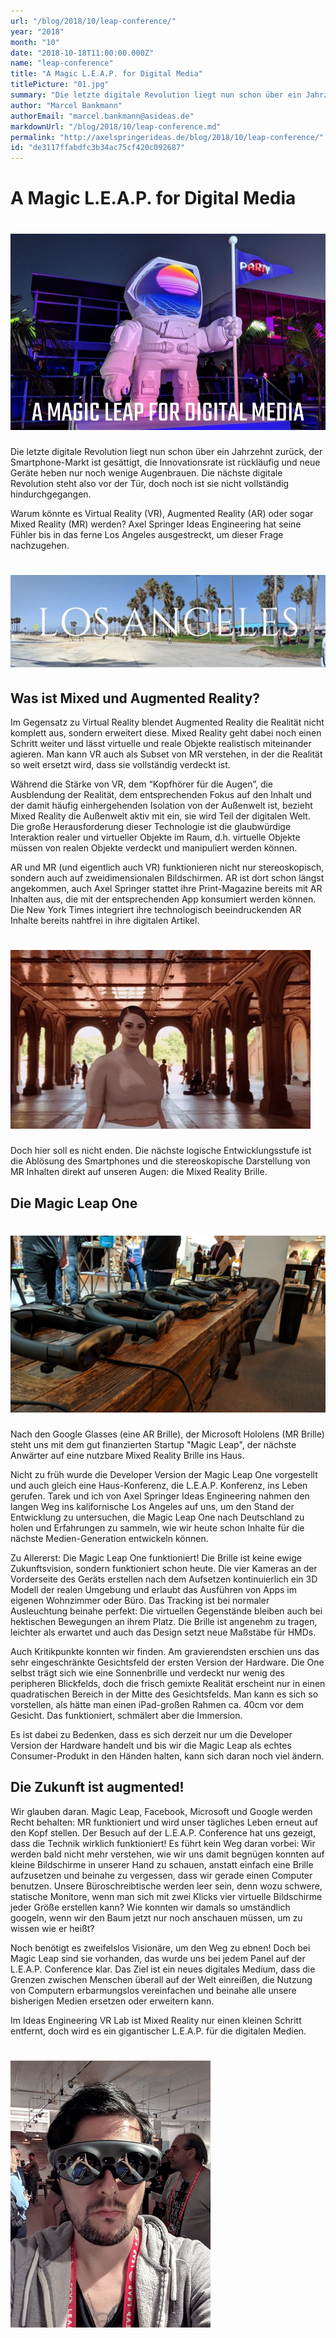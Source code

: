 ```yaml
---
url: "/blog/2018/10/leap-conference/"
year: "2018"
month: "10"
date: "2018-10-18T11:00:00.000Z"
name: "leap-conference"
title: "A Magic L.E.A.P. for Digital Media"
titlePicture: "01.jpg"
summary: "Die letzte digitale Revolution liegt nun schon über ein Jahrzehnt zurück, der Smartphone-Markt ist gesättigt, die Innovationsrate ist rückläufig und neue Geräte heben nur noch wenige Augenbrauen. Die nächste digitale Revolution steht also vor der Tür..."
author: "Marcel Bankmann"
authorEmail: "marcel.bankmann@asideas.de"
markdownUrl: "/blog/2018/10/leap-conference.md"
permalink: "http://axelspringerideas.de/blog/2018/10/leap-conference/"
id: "de3117ffabdfc3b34ac75cf420c092687"
---
```

# A Magic L.E.A.P. for Digital Media
# ![01](01.jpg)
Die letzte digitale Revolution liegt nun schon über ein Jahrzehnt zurück, der Smartphone-Markt ist gesättigt, die Innovationsrate ist rückläufig und neue Geräte heben nur noch wenige Augenbrauen. Die nächste digitale Revolution steht also vor der Tür, doch noch ist sie nicht vollständig hindurchgegangen.

Warum könnte es Virtual Reality (VR), Augmented Reality (AR) oder sogar Mixed Reality (MR) werden? Axel Springer Ideas Engineering hat seine Fühler bis in das ferne Los Angeles ausgestreckt, um dieser Frage nachzugehen.

# ![02](02.jpg)

## Was ist Mixed und Augmented Reality?
Im Gegensatz zu Virtual Reality blendet Augmented Reality die Realität nicht komplett aus, sondern erweitert diese. Mixed Reality geht dabei noch einen Schritt weiter und lässt virtuelle und reale Objekte realistisch miteinander agieren. Man kann VR auch als Subset von MR verstehen, in der die Realität so weit ersetzt wird, dass sie vollständig verdeckt ist.

Während die Stärke von VR, dem “Kopfhörer für die Augen”, die Ausblendung der Realität, dem entsprechenden Fokus auf den Inhalt und der damit häufig einhergehenden Isolation von der Außenwelt ist, bezieht Mixed Reality die Außenwelt aktiv mit ein, sie wird Teil der digitalen Welt. Die große Herausforderung dieser Technologie ist die glaubwürdige Interaktion realer und virtueller Objekte im Raum, d.h. virtuelle Objekte müssen von realen Objekte verdeckt und manipuliert werden können.

AR und MR (und eigentlich auch VR) funktionieren nicht nur stereoskopisch, sondern auch auf zweidimensionalen Bildschirmen. AR ist dort schon längst angekommen, auch Axel Springer stattet ihre Print-Magazine bereits mit AR Inhalten aus, die mit der entsprechenden App konsumiert werden können. Die New York Times integriert ihre technologisch beeindruckenden AR Inhalte bereits nahtfrei in ihre digitalen Artikel.

# ![03](03.gif)

Doch hier soll es nicht enden.
Die nächste logische Entwicklungsstufe ist die Ablösung des Smartphones und die stereoskopische Darstellung von MR Inhalten direkt auf unseren Augen: die Mixed Reality Brille.
 
## Die Magic Leap One
# ![04](04.jpg)
Nach den Google Glasses (eine AR Brille), der Microsoft Hololens (MR Brille) steht uns mit dem gut finanzierten Startup "Magic Leap", der nächste Anwärter auf eine nutzbare Mixed Reality Brille ins Haus.

Nicht zu früh wurde die Developer Version der Magic Leap One vorgestellt und auch gleich eine Haus-Konferenz, die L.E.A.P. Konferenz, ins Leben gerufen. Tarek und ich von Axel Springer Ideas Engineering nahmen den langen Weg ins kalifornische Los Angeles auf uns, um den Stand der Entwicklung zu untersuchen, die Magic Leap One nach Deutschland zu holen und Erfahrungen zu sammeln, wie wir heute schon Inhalte für die nächste Medien-Generation entwickeln können.

Zu Allererst: Die Magic Leap One funktioniert! Die Brille ist keine ewige Zukunftsvision, sondern funktioniert schon heute. Die vier Kameras an der Vorderseite des Geräts erstellen nach dem Aufsetzen kontinuierlich ein 3D Modell der realen Umgebung und erlaubt das Ausführen von Apps im eigenen Wohnzimmer oder Büro. Das Tracking ist bei normaler Ausleuchtung beinahe perfekt: Die virtuellen Gegenstände bleiben auch bei hektischen Bewegungen an ihrem Platz. Die Brille ist angenehm zu tragen, leichter als erwartet und auch das Design setzt neue Maßstäbe für HMDs.

Auch Kritikpunkte konnten wir finden. Am gravierendsten erschien uns das sehr eingeschränkte Gesichtsfeld der ersten Version der Hardware. Die One selbst trägt sich wie eine Sonnenbrille und verdeckt nur wenig des peripheren Blickfelds, doch die frisch gemixte Realität erscheint nur in einen quadratischen Bereich in der Mitte des Gesichtsfelds. Man kann es sich so vorstellen, als hätte man einen iPad-großen Rahmen ca. 40cm vor dem Gesicht. Das funktioniert, schmälert aber die Immersion.

Es ist dabei zu Bedenken, dass es sich derzeit nur um die Developer Version der Hardware handelt und bis wir die Magic Leap als echtes Consumer-Produkt in den Händen halten, kann sich daran noch viel ändern.

## Die Zukunft ist augmented!
Wir glauben daran. Magic Leap, Facebook, Microsoft und Google werden Recht behalten: MR funktioniert und wird unser tägliches Leben erneut auf den Kopf stellen. Der Besuch auf der L.E.A.P. Conference hat uns gezeigt, dass die Technik wirklich funktioniert! Es führt kein Weg daran vorbei: Wir werden bald nicht mehr verstehen, wie wir uns damit begnügen konnten auf kleine Bildschirme in unserer Hand zu schauen, anstatt einfach eine Brille aufzusetzen und beinahe zu vergessen, dass wir gerade einen Computer benutzen. Unsere Büroschreibtische werden leer sein, denn wozu schwere, statische Monitore, wenn man sich mit zwei Klicks vier virtuelle Bildschirme jeder Größe erstellen kann? Wie konnten wir damals so umständlich googeln, wenn wir den Baum jetzt nur noch anschauen müssen, um zu wissen wie er heißt?

Noch benötigt es zweifelslos Visionäre, um den Weg zu ebnen! Doch bei Magic Leap sind sie vorhanden, das wurde uns bei jedem Panel auf der L.E.A.P. Conference klar. Das Ziel ist ein neues digitales Medium, dass die Grenzen zwischen Menschen überall auf der Welt einreißen, die Nutzung von Computern erbarmungslos vereinfachen und beinahe alle unsere bisherigen Medien ersetzen oder erweitern kann.

Im Ideas Engineering VR Lab ist Mixed Reality nur einen kleinen Schritt entfernt, doch wird es ein gigantischer L.E.A.P. für die digitalen Medien.

# ![05](05.gif)
